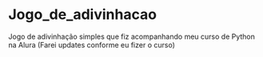 # Jogo_de_adivinhacao
Jogo de adivinhação simples que fiz acompanhando meu curso de Python na Alura
(Farei updates conforme eu fizer o curso)
